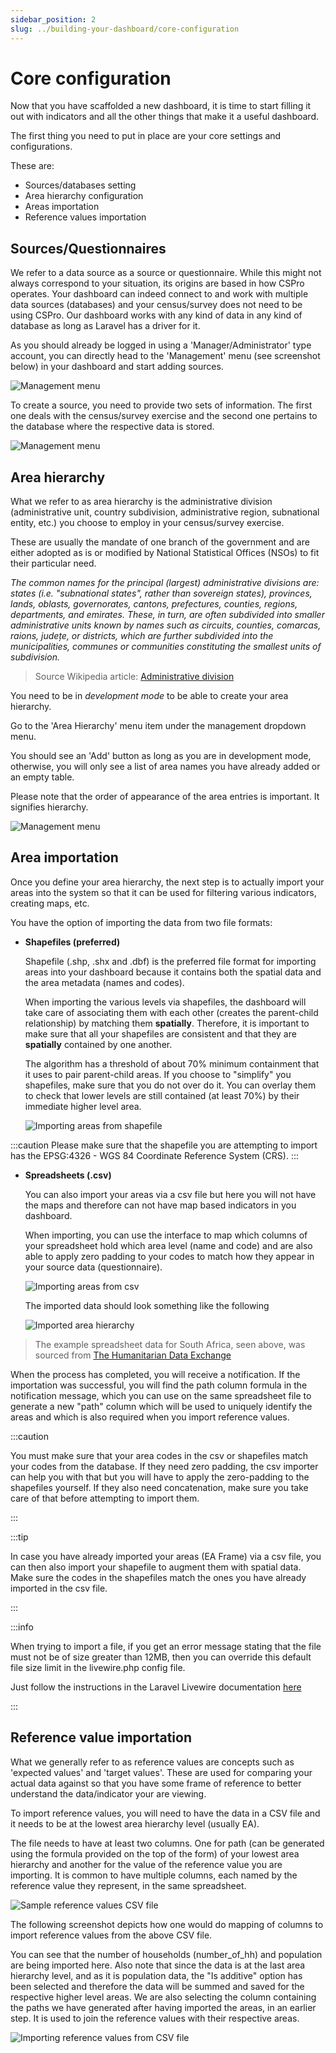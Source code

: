 ```yaml
---
sidebar_position: 2
slug: ../building-your-dashboard/core-configuration
---
```


# Core configuration

Now that you have scaffolded a new dashboard, it is time to start filling it out with indicators and all the other things that make it a useful dashboard.

The first thing you need to put in place are your core settings and configurations. 

These are:

- Sources/databases setting
- Area hierarchy configuration
- Areas importation
- Reference values importation

## Sources/Questionnaires

We refer to a data source as a source or questionnaire. While this might not always correspond to your situation, its origins are based in how CSPro operates. Your dashboard can indeed connect to and work with multiple data sources (databases) and your census/survey does not need to be using CSPro. Our dashboard works with any kind of data in any kind of database as long as Laravel has a driver for it.

As you should already be logged in using a 'Manager/Administrator' type account, you can directly head to the 'Management' menu (see screenshot below) in your dashboard and start adding sources.

![Management menu](/img/developer/building-your-dashboard/management-menu.png)

To create a source, you need to provide two sets of information. The first one deals with the census/survey exercise and the second one pertains to the database where the respective data is stored.

![Management menu](/img/developer/building-your-dashboard/create-questionnaire.png)

## Area hierarchy

What we refer to as area hierarchy is the administrative division (administrative unit, country subdivision, administrative region, subnational entity, etc.) you choose to employ in your census/survey exercise.

These are usually the mandate of one branch of the government and are either adopted as is or modified by National Statistical Offices (NSOs) to fit their particular need.

*The common names for the principal (largest) administrative divisions are: states (i.e. "subnational states", rather than sovereign states), provinces, lands, oblasts, governorates, cantons, prefectures, counties, regions, departments, and emirates. These, in turn, are often subdivided into smaller administrative units known by names such as circuits, counties, comarcas, raions, județe, or districts, which are further subdivided into the municipalities, communes or communities constituting the smallest units of subdivision.* 

> Source Wikipedia article: [Administrative division](https://en.wikipedia.org/wiki/Administrative_division)

You need to be in *development mode* to be able to create your area hierarchy.

Go to the 'Area Hierarchy' menu item under the management dropdown menu.

You should see an 'Add' button as long as you are in development mode, otherwise, you will only see a list of area names you have already added or an empty table.

Please note that the order of appearance of the area entries is important. It signifies hierarchy.

![Management menu](/img/developer/building-your-dashboard/area-hierarchy.png)

## Area importation

Once you define your area hierarchy, the next step is to actually import your areas into the system so that it can be used for filtering various indicators, creating maps, etc.

You have the option of importing the data from two file formats:

- **Shapefiles (preferred)**

    Shapefile (.shp, .shx and .dbf) is the preferred file format for importing areas into your dashboard because it contains both the spatial data and the area metadata (names and codes).

    When importing the various levels via shapefiles, the dashboard will take care of associating them with each other (creates the parent-child relationship) by matching them **spatially**. Therefore, it is important to make sure that all your shapefiles are consistent and that they are **spatially** contained by one another. 
    
    The algorithm has a threshold of about 70% minimum containment that it uses to pair parent-child areas. If you choose to "simplify" you shapefiles, make sure that you do not over do it. You can overlay them to check that lower levels are still contained (at least 70%) by their immediate higher level area.

    ![Importing areas from shapefile](/img/developer/building-your-dashboard/importing-area-hierarchy-from-shapefile.png)

:::caution
Please make sure that the shapefile you are attempting to import has the EPSG:4326 - WGS 84 Coordinate Reference System (CRS).
:::

- **Spreadsheets (.csv)**

    You can also import your areas via a csv file but here you will not have the maps and therefore can not have map based indicators in you dashboard.

    When importing, you can use the interface to map which columns of your spreadsheet hold which area level (name and code) and are also able to apply zero padding to your codes to match how they appear in your source data (questionnaire).

    ![Importing areas from csv](/img/developer/building-your-dashboard/importing-area-hierarchy-from-csv.png)

    The imported data should look something like the following

    ![Imported area hierarchy](/img/developer/building-your-dashboard/imported-area-hierarchy.png)

> The example spreadsheet data for South Africa, seen above, was sourced from [The Humanitarian Data Exchange](https://data.humdata.org/)

When the process has completed, you will receive a notification. If the importation was successful, you will find the path column formula in the notification message, which you can use on the same spreadsheet file to 
generate a new "path" column which will be used to uniquely identify the areas and which is also required when you import reference values.

:::caution

You must make sure that your area codes in the csv or shapefiles match your codes from the database. If they need zero padding, the csv importer can help you with that but you will have to apply the zero-padding to the shapefiles yourself. If they also need concatenation, make sure you take care of that before attempting to import them.

:::

:::tip

In case you have already imported your areas (EA Frame) via a csv file, you can then also import your shapefile to augment them with spatial data. Make sure the codes in the shapefiles match the ones you have already imported in the csv file.

:::

:::info

When trying to import a file, if you get an error message stating that the file must not be of size greater than 12MB, then you can override this default file size limit in the livewire.php config file.

Just follow the instructions in the Laravel Livewire documentation [here](https://laravel-livewire.com/docs/2.x/file-uploads#global-validation)

:::

## Reference value importation

What we generally refer to as reference values are concepts such as 'expected values' and 'target values'. These are used for comparing your actual data against so that you have some frame of reference to better understand the data/indicator your are viewing.

To import reference values, you will need to have the data in a CSV file and it needs to be at the lowest area hierarchy level (usually EA).

The file needs to have at least two columns. One for path (can be generated using the formula provided on the top of the form) of your lowest area hierarchy and another for the value of the reference value you are importing. It is common to have multiple columns, each named by the reference value they represent, in the same spreadsheet.

![Sample reference values CSV file](/img/developer/building-your-dashboard/reference-value-spreadsheet.png)

The following screenshot depicts how one would do mapping of columns to import reference values from the above CSV file.

You can see that the number of households (number_of_hh) and population are being imported here. Also note that since the data is at the last area hierarchy level, and as it is population data, the "Is additive" option has been selected and therefore the data will be summed and saved for the respective higher level areas. We are also selecting the column containing the paths we have generated after having imported the areas, in an earlier step. It is used to join the reference values with their respective areas.

![Importing reference values from CSV file](/img/developer/building-your-dashboard/importing-reference-values.png)